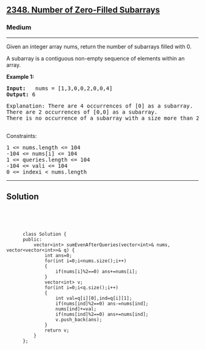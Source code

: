 
<h2><a href="https://leetcode.com/problems/sum-of-even-numbers-after-queries/">2348. Number of Zero-Filled Subarrays</a></h2>
<h3>Medium</h3>
<hr>
<div><p>
Given an integer array nums, return the number of subarrays filled with 0.

A subarray is a contiguous non-empty sequence of elements within an array.
</p>


<p><strong>Example 1:</strong></p>
<pre><strong>Input:</strong>   nums = [1,3,0,0,2,0,0,4]
<strong>Output:</strong> 6
</pre>
<pre>
Explanation: There are 4 occurrences of [0] as a subarray.
There are 2 occurrences of [0,0] as a subarray.
There is no occurrence of a subarray with a size more than 2 filled with 0. Therefore, we return 6.
  </pre>

 

Constraints:
<pre>
1 <= nums.length <= 104
-104 <= nums[i] <= 104
1 <= queries.length <= 104
-104 <= vali <= 104
0 <= indexi < nums.length
</pre>
<hr>
 <h2><strong><b>Solution</b></strong></h2>
 <br>
 <pre>
 
          class Solution {
          public:
              vector<int> sumEvenAfterQueries(vector<int>& nums, vector<vector<int>>& q) {
                  int ans=0;
                  for(int i=0;i<nums.size();i++)
                  {
                      if(nums[i]%2==0) ans+=nums[i];
                  }
                  vector<int> v;
                  for(int i=0;i<q.size();i++)
                  {
                      int val=q[i][0],ind=q[i][1];
                      if(nums[ind]%2==0) ans-=nums[ind];
                      nums[ind]+=val;
                      if(nums[ind]%2==0) ans+=nums[ind];
                      v.push_back(ans);
                  }
                  return v;
              }
          };
          
 </pre>

